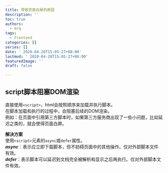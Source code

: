 ```yaml
---
title: 导致页面白屏的原因
description: ''
toc: true
authors:
  - mrq
tags:
  - Frontend
categories: []
series: []
date: ' 2020-04-20T15:05:27+08:00'
lastmod: ' 2020-04-20T15:05:27+08:00'
featuredImage: ''
draft: false

---
```


## script脚本阻塞DOM渲染

直接使用`<script>`，html会按照顺序来加载并执行脚本。  
在脚本加载和执行的过程中，会阻塞后续的DOM渲染。  
例如：在页面中引用第三方脚本时，如果第三方服务商出现了一些小问题，比如延迟之类的，就会使得页面白屏。  

**解决方案**  
使用`<script>`元素的`async`或`defer`属性。  
***async***：表示应立即下载脚本，但不妨碍页面中的其他操作。仅对外部脚本文件有效。  
***defer***：表示脚本可以延迟到文档完全被解析和显示之后再执行。仅对外部脚本文件有效。  